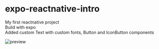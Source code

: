 # expo-reactnative-intro
My first reactnative project  
Build with expo  
Added custom Text with custom fonts, Button and IconButton components  

![preview](https://i.imgur.com/MpmtCiS.jpg)


